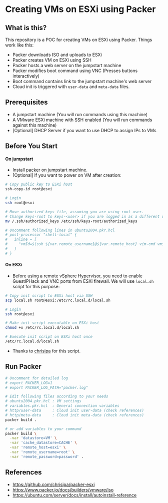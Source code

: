 # Creating VMs on ESXi using Packer

## What is this?
This repository is a POC for creating VMs on ESXi using Packer. Things work like this:
- Packer downloads ISO and uploads to ESXi
- Packer creates VM on ESXi using SSH
- Packer hosts a web server on the jumpstart machine
- Packer modifies boot command using VNC (Presses buttons interactively)
- Boot command contains link to the jumpstart machine's web server
- Cloud init is triggered with `user-data` and `meta-data` files.
## Prerequisites

- A jumpstart machine (You will run commands using this machine)
- A VMware ESXi machine with SSH enabled (You will run commands against this machine)
- [Optional] DHCP Server if you want to use DHCP to assign IPs to VMs

## Before You Start
#### On jumpstart
- Install [packer](https://www.packer.io/) on jumpstart machine.
- [Optional] If you want to power on VM after creation:
```bash
# Copy public key to ESXi host
ssh-copy-id root@esxi

# Login
ssh root@esxi

# Move authorized keys file, assuming you are using root user.
# Change keys-root to keys-<user> if you are logged in as a different user.
mv /.ssh/authorized_keys /etc/ssh/keys-root/authorized_keys

# Uncomment following lines in ubuntu2004.pkr.hcl
# post-processor "shell-local" {
#   inline = [
#     "vmId=$(ssh ${var.remote_username}@${var.remote_host} vim-cmd vmsvc/getallvms | grep ubuntu2004 | awk '{print $1}') && ssh ${var.remote_username}@${var.remote_host} vim-cmd vmsvc/power.on $vmId >> /dev/null"
#   ]
# }
```
#### On ESXi
- Before using a remote vSphere Hypervisor, you need to enable GuestIPHack and VNC ports from ESXi firewall. We will use `local.sh` script for this purpose:

```bash
# Copy init script to ESXi host via SSH
scp local.sh root@esxi:/etc/rc.local.d/local.sh

# Login
ssh root@esxi

# Make init script executable on ESXi host
chmod +x /etc/rc.local.d/local.sh

# Execute init script on ESXi host once
/etc/rc.local.d/local.sh
```

- Thanks to [chrisipa](https://github.com/chrisipa/packer-esxi/blob/master/local.sh) for this script.


## Run Packer
```bash
# Uncomment for detailed log
# export PACKER_LOG=1
# export PACKER_LOG_PATH="packer.log"

# Edit following files according to your needs
# ubuntu2004.pkr.hcl : VM settings
# variables.pkr.hcl  : General connection variables
# http/user-data     : Cloud init user-data (check references)
# http/meta-data     : Cloud init meta-data (check references)
packer build .

# or add variables to your command
packer build \
  -var 'datastore=VM' \
  -var 'cache_datastore=CACHE' \
  -var 'remote_host=esxi' \
  -var 'remote_username=root' \
  -var 'remote_password=password' .
```

## References
- https://github.com/chrisipa/packer-esxi
- https://www.packer.io/docs/builders/vmware/iso
- https://ubuntu.com/server/docs/install/autoinstall-reference